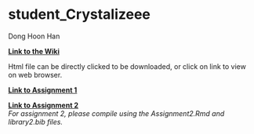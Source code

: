 # student_Crystalizeee
Dong Hoon Han

[**Link to the Wiki**](https://github.com/bcb420-2020/student_Crystalizeee-/wiki)<br>

Html file can be directly clicked to be downloaded, or click on link to view on web browser.

[**Link to Assignment 1**](https://htmlpreview.github.io/?https://github.com/bcb420-2020/student_Crystalizeee-/blob/master/Assignment_1_Data_Pre_Processing.html)<br>


[**Link to Assignment 2**](https://htmlpreview.github.io/?https://github.com/bcb420-2020/student_Crystalizeee-/blob/master/Assignment_2_TORA.html)<br>
*For assignment 2, please compile using the Assignment2.Rmd and library2.bib files.*
